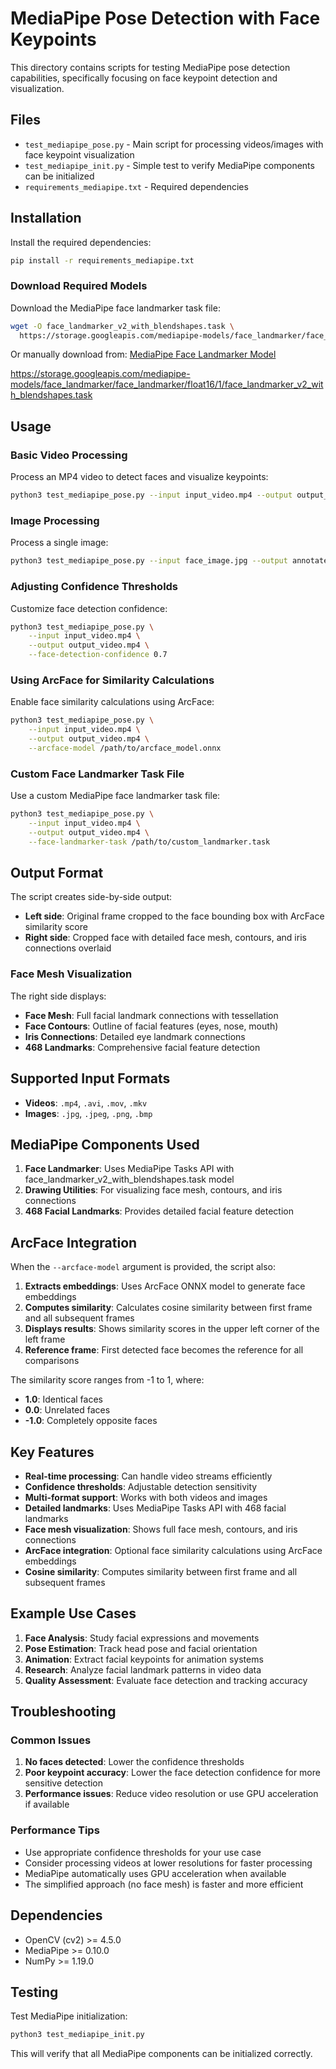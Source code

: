 # MediaPipe Pose Detection with Face Keypoints

This directory contains scripts for testing MediaPipe pose detection capabilities, specifically focusing on face keypoint detection and visualization.

## Files

- `test_mediapipe_pose.py` - Main script for processing videos/images with face keypoint visualization
- `test_mediapipe_init.py` - Simple test to verify MediaPipe components can be initialized
- `requirements_mediapipe.txt` - Required dependencies

## Installation

Install the required dependencies:

```bash
pip install -r requirements_mediapipe.txt
```

### Download Required Models

Download the MediaPipe face landmarker task file:

```bash
wget -O face_landmarker_v2_with_blendshapes.task \
  https://storage.googleapis.com/mediapipe-models/face_landmarker/face_landmarker/float16/1/face_landmarker.task
```

Or manually download from: [MediaPipe Face Landmarker Model](https://storage.googleapis.com/mediapipe-models/face_landmarker/face_landmarker/float16/1/face_landmarker.task)

https://storage.googleapis.com/mediapipe-models/face_landmarker/face_landmarker/float16/1/face_landmarker_v2_with_blendshapes.task

## Usage

### Basic Video Processing

Process an MP4 video to detect faces and visualize keypoints:

```bash
python3 test_mediapipe_pose.py --input input_video.mp4 --output output_video.mp4
```

### Image Processing

Process a single image:

```bash
python3 test_mediapipe_pose.py --input face_image.jpg --output annotated_face.png
```

### Adjusting Confidence Thresholds

Customize face detection confidence:

```bash
python3 test_mediapipe_pose.py \
    --input input_video.mp4 \
    --output output_video.mp4 \
    --face-detection-confidence 0.7
```

### Using ArcFace for Similarity Calculations

Enable face similarity calculations using ArcFace:

```bash
python3 test_mediapipe_pose.py \
    --input input_video.mp4 \
    --output output_video.mp4 \
    --arcface-model /path/to/arcface_model.onnx
```

### Custom Face Landmarker Task File

Use a custom MediaPipe face landmarker task file:

```bash
python3 test_mediapipe_pose.py \
    --input input_video.mp4 \
    --output output_video.mp4 \
    --face-landmarker-task /path/to/custom_landmarker.task
```

## Output Format

The script creates side-by-side output:

- **Left side**: Original frame cropped to the face bounding box with ArcFace similarity score
- **Right side**: Cropped face with detailed face mesh, contours, and iris connections overlaid

### Face Mesh Visualization

The right side displays:
- **Face Mesh**: Full facial landmark connections with tessellation
- **Face Contours**: Outline of facial features (eyes, nose, mouth)
- **Iris Connections**: Detailed eye landmark connections
- **468 Landmarks**: Comprehensive facial feature detection

## Supported Input Formats

- **Videos**: `.mp4`, `.avi`, `.mov`, `.mkv`
- **Images**: `.jpg`, `.jpeg`, `.png`, `.bmp`

## MediaPipe Components Used

1. **Face Landmarker**: Uses MediaPipe Tasks API with face_landmarker_v2_with_blendshapes.task model
2. **Drawing Utilities**: For visualizing face mesh, contours, and iris connections
3. **468 Facial Landmarks**: Provides detailed facial feature detection

## ArcFace Integration

When the `--arcface-model` argument is provided, the script also:

1. **Extracts embeddings**: Uses ArcFace ONNX model to generate face embeddings
2. **Computes similarity**: Calculates cosine similarity between first frame and all subsequent frames
3. **Displays results**: Shows similarity scores in the upper left corner of the left frame
4. **Reference frame**: First detected face becomes the reference for all comparisons

The similarity score ranges from -1 to 1, where:
- **1.0**: Identical faces
- **0.0**: Unrelated faces  
- **-1.0**: Completely opposite faces

## Key Features

- **Real-time processing**: Can handle video streams efficiently
- **Confidence thresholds**: Adjustable detection sensitivity
- **Multi-format support**: Works with both videos and images
- **Detailed landmarks**: Uses MediaPipe Tasks API with 468 facial landmarks
- **Face mesh visualization**: Shows full face mesh, contours, and iris connections
- **ArcFace integration**: Optional face similarity calculations using ArcFace embeddings
- **Cosine similarity**: Computes similarity between first frame and all subsequent frames

## Example Use Cases

1. **Face Analysis**: Study facial expressions and movements
2. **Pose Estimation**: Track head pose and facial orientation
3. **Animation**: Extract facial keypoints for animation systems
4. **Research**: Analyze facial landmark patterns in video data
5. **Quality Assessment**: Evaluate face detection and tracking accuracy

## Troubleshooting

### Common Issues

1. **No faces detected**: Lower the confidence thresholds
2. **Poor keypoint accuracy**: Lower the face detection confidence for more sensitive detection
3. **Performance issues**: Reduce video resolution or use GPU acceleration if available

### Performance Tips

- Use appropriate confidence thresholds for your use case
- Consider processing videos at lower resolutions for faster processing
- MediaPipe automatically uses GPU acceleration when available
- The simplified approach (no face mesh) is faster and more efficient

## Dependencies

- OpenCV (cv2) >= 4.5.0
- MediaPipe >= 0.10.0  
- NumPy >= 1.19.0

## Testing

Test MediaPipe initialization:

```bash
python3 test_mediapipe_init.py
```

This will verify that all MediaPipe components can be initialized correctly.
